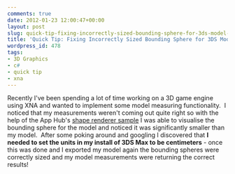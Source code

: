 ```yaml
---
comments: true
date: 2012-01-23 12:00:47+00:00
layout: post
slug: quick-tip-fixing-incorrectly-sized-bounding-sphere-for-3ds-model-in-xna
title: 'Quick Tip: Fixing Incorrectly Sized Bounding Sphere for 3DS Model in XNA'
wordpress_id: 478
tags:
- 3D Graphics
- c#
- quick tip
- xna
---
```


Recently I've been spending a lot of time working on a 3D game engine using XNA and wanted to implement some model measuring functionality.  I noticed that my measurements weren't coming out quite right so with the help of the App Hub's [shape renderer sample](http://create.msdn.com/en-US/education/catalog/sample/shape_rendering) I was able to visualise the bounding sphere for the model and noticed it was significantly smaller than my model.  After some poking around and googling I discovered that **I needed to set the units in my install of 3DS Max to be centimeters** - once this was done and I exported my model again the bounding spheres were correctly sized and my model measurements were returning the correct results!

